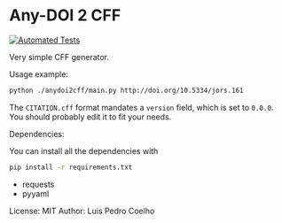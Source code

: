 # Any-DOI 2 CFF

[![Automated Tests](https://github.com/luispedro/anydoi2cff/actions/workflows/python-package.yml/badge.svg)](https://github.com/luispedro/anydoi2cff/actions/workflows/python-package.yml)

Very simple CFF generator.

Usage example:

```bash
python ./anydoi2cff/main.py http://doi.org/10.5334/jors.161
```

The `CITATION.cff` format mandates a `version` field, which is set to `0.0.0`.
You should probably edit it to fit your needs.

Dependencies:

You can install all the dependencies with

```bash
pip install -r requirements.txt
```

- requests
- pyyaml


License: MIT
Author: Luis Pedro Coelho


